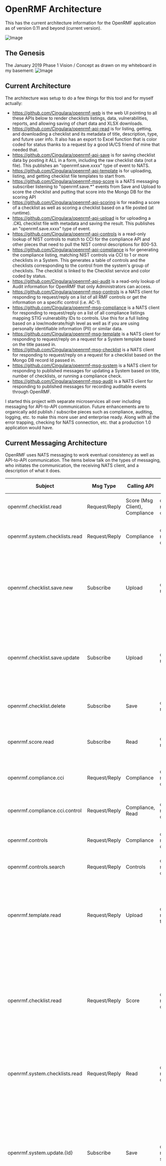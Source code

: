 # OpenRMF Architecture
This has the current architecture information for the OpenRMF application as of version 0.11 and beyond (current version).

![Image](./openRMF-Tool-Architecture.png?raw=true)

## The Genesis
The January 2019 Phase 1 Vision / Concept as drawn on my whiteboard in my basement:
![Image](./phase1-architecture-whiteboard.jpg?raw=true)

## Current Architecture

The architecture was setup to do a few things for this tool and for myself actually:
* https://github.com/Cingulara/openrmf-web is the web UI pointing to all these APIs below to render checklists listings, data, vulnerabilities, reports, and allowing saving 
of chart data and XLSX downloads.
* https://github.com/Cingulara/openrmf-api-read is for listing, getting, and downloading a checklist and its metadata of title, description, type, and future user info. It also has an export to Excel function that is color coded for status thanks to a request by a good IA/CS friend of mine that needed that.
* https://github.com/Cingulara/openrmf-api-save is for saving checklist data by posting it ALL in a form, including the raw checklist data (not a file). This publishes an "openrmf.save.xxxx" type of event to NATS.
* https://github.com/Cingulara/openrmf-api-template is for uploading, listing, and getting checklist file templates to start from.
* https://github.com/Cingulara/openrmf-msg-score is a NATS messaging subscriber listening to "openrmf.save.*" events from Save and Upload to score the checklist and putting that score into the Mongo DB for the scoring API
* https://github.com/Cingulara/openrmf-api-scoring is for reading a score of a checklist as well as scoring a checklist based on a file posted (at runtime).
* https://github.com/Cingulara/openrmf-api-upload is for uploading a .CKL checklist file with metadata and saving the result. This publishes an "openrmf.save.xxxx" type of event.
* https://github.com/Cingulara/openrmf-api-controls is a read-only lookup of NIST controls to match to CCI for the compliance API and other pieces that need to pull the NIST control descriptions for 800-53.
* https://github.com/Cingulara/openrmf-api-compliance is for generating the compliance listing, matching NIST controls via CCI to 1 or more checklists in a System. This generates a table of controls and the checklists corresponding to the control from the system's group of checklists. The checklist is linked to the Checklist service and color coded by status.
* https://github.com/Cingulara/openrmf-api-audit is a read-only lookup of Audit information for OpenRMF that only Administrators can access.
* https://github.com/Cingulara/openrmf-msg-controls is a NATS client for responding to request/reply on a list of all RMF controls or get the information on a specific control (i.e. AC-1).
* https://github.com/Cingulara/openrmf-msg-compliance is a NATS client for responding to request/reply on a list of all compliance listings mapping STIG vulnerability IDs to controls. Use this for a full listing based on a low/moderate/high level as well as if you are using personally identifiable information (PII) or similar data.
* https://github.com/Cingulara/openrmf-msg-template is a NATS client for responding to request/reply on a request for a System template based on the title passed in.
* https://github.com/Cingulara/openrmf-msg-checklist is a NATS client for responding to request/reply on a request for a checklist based on the Mongo DB record Id passed in.
* https://github.com/Cingulara/openrmf-msg-system is a NATS client for responding to published messages for updating a System based on title, number of checklists, or running a compliance check.
* https://github.com/Cingulara/openrmf-msg-audit is a NATS client for responding to published messages for recording auditable events through OpenRMF.

I started this project with separate microservices all over including messaging for API-to-API communication. Future enhancements are to organically add publish / subscribe pieces such as compliance, auditing, logging, etc. to make this more user and enterprise ready. Along with all the error trapping, checking for NATS connection, etc. that a production 1.0 application would have. 

## Current Messaging Architecture

OpenRMF uses NATS messaging to work eventual consistency as well as API-to-API communication. The items below talk on the types of messaging, who initiates the communication, the receiving NATS client, and a description of what it does.

| Subject | Msg Type | Calling API |     Receiving Client  | Description |
|---------|----------|-------------|-----------------------|-------------|
| openrmf.checklist.read | Request/Reply | Score (Msg Client), Compliance  | openrmf-msg-checklist | Ask for a full checklist/artifact record based on the ID passed in |
| openrmf.system.checklists.read | Request/Reply | Compliance          | openrmf-msg-checklist | Ask for all checklist records for a given system title passed in |
| openrmf.checklist.save.new | Subscribe | Upload | openrmf-msg-score | Grab the new uploaded checklist ID sent and generate the score of open, not applicable, not a finding, and not reviewed items across categories |
| openrmf.checklist.save.update | Subscribe | Upload | openrmf-msg-score | Grab the updated checklist ID sent and generate the score of open, not applicable, not a finding, and not reviewed items across categories |
| openrmf.checklist.delete | Subscribe | Save | openrmf-msg-score | Delete the score record for the passed in checklist ID  |
| openrmf.score.read | Subscribe | Read | openrmf-msg-score | Read API calling for the score when generating an XLSX checklist download listing the score. |
| openrmf.compliance.cci | Request/Reply | Compliance | openrmf-msg-compliance | Send back all CCI to NIST Major Controls listing. |
| openrmf.compliance.cci.control | Request/Reply | Compliance, Read | openrmf-msg-compliance | Send back a full listing of CCI items based on the NIST/RMF control passed in.  |
| openrmf.controls | Request/Reply | Compliance |  openrmf-msg-controls| Send back the list of all controls. |
| openrmf.controls.search | Request/Reply | Controls | openrmf-msg-controls | Send back a single record for the passed in control (i.e. AC-2). |
| openrmf.template.read | Request/Reply | Upload | openrmf-msg-template | Send back a single template checklist record for the passed in title. Used when you upload an XCCDF SCAP scan result to create a checklist. |
| openrmf.checklist.read | Request/Reply | Score | openrmf-msg-checklist | Send back a single checklist record for the passed in Mongo DB InternalId title. Used when you score a checklist in eventual consistency to pull the checklist and create the structure so we can do a count on status. |
| openrmf.system.checklists.read | Request/Reply | Read | openrmf-msg-checklist | Send back the list of checklists so we can export them into XLSX from the System page. |
| openrmf.system.update.{Id} | Subscribe | Save | openrmf-msg-system | When a system title is updated, make sure all references throughout the checklists are updated. We save the system group Id and the title with the checklists for easier usage throughout OpenRMF. The source-of-truth is the systemgroups collection in MongoDB. |
| openrmf.system.count.> | Subscribe | Upload (add) and Save (delete) | openrmf-msg-system | Increments with a ".add" at the end of the subject or decrements if there is a ".delete" at the end of the subject. The payload is the system group Id. |
| openrmf.system.compliance | Subscribe | Compliance | openrmf-msg-system | Stores the date of the last compliance check run into the system group record for display later. |

